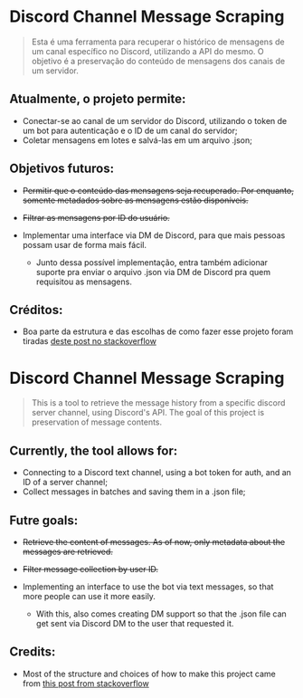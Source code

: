 # Discord Channel Message Scraping
>Esta é uma ferramenta para recuperar o histórico de mensagens de um canal específico no Discord, utilizando a API do mesmo. O objetivo é a preservação do conteúdo de mensagens dos canais de um servidor. 

## Atualmente, o projeto permite:

- Conectar-se ao canal de um servidor do Discord, utilizando o token de um bot para autenticação e o ID de um canal do servidor;
- Coletar mensagens em lotes e salvá-las em um arquivo .json;

## Objetivos futuros:

- ~~Permitir que o conteúdo das mensagens seja recuperado. Por enquanto, somente metadados sobre as mensagens estão disponíveis.~~
- ~~Filtrar as mensagens por ID do usuário.~~

- Implementar uma interface via DM de Discord, para que mais pessoas possam usar de forma mais fácil.
  - Junto dessa possível implementação, entra também adicionar suporte pra enviar o arquivo .json via DM de Discord pra quem requisitou as mensagens.
 
## Créditos:

- Boa parte da estrutura e das escolhas de como fazer esse projeto foram tiradas [deste post no stackoverflow](https://stackoverflow.com/questions/67793922/data-scraping-on-discord-using-python) 


# Discord Channel Message Scraping
>This is a tool to retrieve the message history from a specific discord server channel, using Discord's API. The goal of this project is preservation of message contents.

## Currently, the tool allows for:

- Connecting to a Discord text channel, using a bot token for auth, and an ID of a server channel;
- Collect messages in batches and saving them in a .json file;

## Futre goals:

- ~~Retrieve the content of messages. As of now, only metadata about the messages are retrieved.~~
- ~~Filter message collection by user ID.~~

- Implementing an interface to use the bot via text messages, so that more people can use it more easily.
  - With this, also comes creating DM support so that the .json file can get sent via Discord DM to the user that requested it.
 
## Credits:

- Most of the structure and choices of how to make this project came from [this post from stackoverflow](https://stackoverflow.com/questions/67793922/data-scraping-on-discord-using-python)
